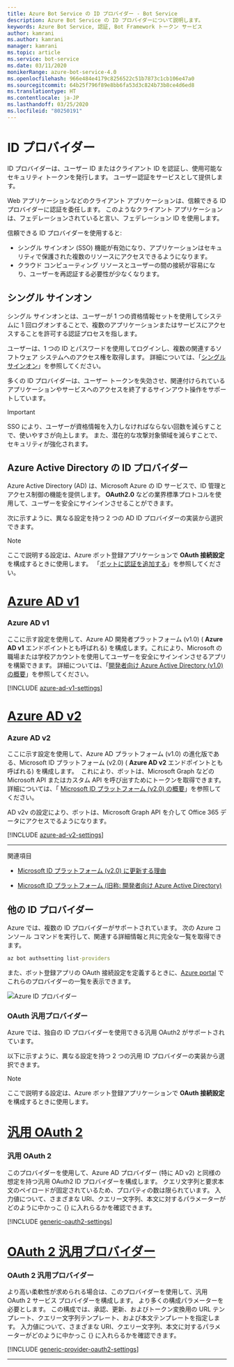 ```yaml
---
title: Azure Bot Service の ID プロバイダー - Bot Service
description: Azure Bot Service の ID プロバイダーについて説明します。
keywords: Azure Bot Service, 認証, Bot Framework トークン サービス
author: kamrani
ms.author: kamrani
manager: kamrani
ms.topic: article
ms.service: bot-service
ms.date: 03/11/2020
monikerRange: azure-bot-service-4.0
ms.openlocfilehash: 966e484e4179c8256522c51b7873c1cb106e47a0
ms.sourcegitcommit: 64b25f796f89e8bb6fa53d3c824b73b8ce4d6ed8
ms.translationtype: HT
ms.contentlocale: ja-JP
ms.lasthandoff: 03/25/2020
ms.locfileid: "80250191"
---
```

# <a name="identity-providers"></a>ID プロバイダー

ID プロバイダーは、ユーザー ID またはクライアント ID を認証し、使用可能なセキュリティ トークンを発行します。 ユーザー認証をサービスとして提供します。

Web アプリケーションなどのクライアント アプリケーションは、信頼できる ID プロバイダーに認証を委任します。 このようなクライアント アプリケーションは、フェデレーションされていると言い、フェデレーション ID を使用します。

信頼できる ID プロバイダーを使用すると:

- シングル サインオン (SSO) 機能が有効になり、アプリケーションはセキュリティで保護された複数のリソースにアクセスできるようになります。
- クラウド コンピューティング リソースとユーザーの間の接続が容易になり、ユーザーを再認証する必要性が少なくなります。

## <a name="single-sign-on"></a>シングル サインオン

シングル サインオンとは、ユーザーが 1 つの資格情報セットを使用してシステムに 1 回ログオンすることで、複数のアプリケーションまたはサービスにアクセスすることを許可する認証プロセスを指します。

ユーザーは、1 つの ID とパスワードを使用してログインし、複数の関連するソフトウェア システムへのアクセス権を取得します。 詳細については、「[シングル サインオン](./bot-builder-concept-sso.md)」を参照してください。

多くの ID プロバイダーは、ユーザー トークンを失効させ、関連付けられているアプリケーションやサービスへのアクセスを終了するサインアウト操作をサポートしています。


> [!IMPORTANT]
> SSO により、ユーザーが資格情報を入力しなければならない回数を減らすことで、使いやすさが向上します。 また、潜在的な攻撃対象領域を減らすことで、セキュリティが強化されます。

## <a name="azure-active-directory-identity-provider"></a>Azure Active Directory の ID プロバイダー

Azure Active Directory (AD) は、Microsoft Azure の ID サービスで、ID 管理とアクセス制御の機能を提供します。 **OAuth2.0** などの業界標準プロトコルを使用して、ユーザーを安全にサインインさせることができます。

次に示すように、異なる設定を持つ 2 つの AD ID プロバイダーの実装から選択できます。

> [!Note]
> ここで説明する設定は、Azure ボット登録アプリケーションで **OAuth 接続設定**を構成するときに使用します。 「[ボットに認証を追加する](bot-builder-authentication.md)」を参照してください。

# <a name="azure-ad-v1"></a>[Azure AD v1](#tab/adv1)

### <a name="azure-ad-v1"></a>Azure AD v1

ここに示す設定を使用して、Azure AD 開発者プラットフォーム (v1.0) ( **Azure AD v1** エンドポイントとも呼ばれる) を構成します。これにより、Microsoft の職場または学校アカウントを使用してユーザーを安全にサインインさせるアプリを構築できます。
詳細については、「[開発者向け Azure Active Directory (v1.0) の概要](https://docs.microsoft.com/azure/active-directory/azuread-dev/v1-overview)」を参照してください。

[!INCLUDE [azure-ad-v1-settings](~/includes/authentication/auth-aad-v1-settings.md)]

# <a name="azure-ad-v2"></a>[Azure AD v2](#tab/adv2)

### <a name="azure-ad-v2"></a>Azure AD v2

ここに示す設定を使用して、Azure AD プラットフォーム (v1.0) の進化版である、Microsoft ID プラットフォーム (v2.0) ( **Azure AD v2** エンドポイントとも呼ばれる) を構成します。  これにより、ボットは、Microsoft Graph などの Microsoft API またはカスタム API を呼び出すためにトークンを取得できます。 
詳細については、「 [Microsoft ID プラットフォーム (v2.0) の概要](https://docs.microsoft.com/azure/active-directory/develop/active-directory-appmodel-v2-overview)」を参照してください。

AD v2v の設定により、ボットは、Microsoft Graph API を介して Office 365 データにアクセスでるようになります。

[!INCLUDE [azure-ad-v2-settings](~/includes/authentication/auth-aad-v2-settings.md)]

---

関連項目

- [Microsoft ID プラットフォーム (v2.0) に更新する理由](https://docs.microsoft.com/azure/active-directory/develop/active-directory-v2-compare)

- [Microsoft ID プラットフォーム (旧称: 開発者向け Azure Active Directory)](https://docs.microsoft.com/azure/active-directory/develop/)

## <a name="other-identity-providers"></a>他の ID プロバイダー

Azure では、複数の ID プロバイダーがサポートされています。 次の Azure コンソール コマンドを実行して、関連する詳細情報と共に完全な一覧を取得できます。

```cmd
az bot authsetting list-providers
```

また、ボット登録アプリの OAuth 接続設定を定義するときに、[Azure portal](https://ms.portal.azure.com/) でこれらのプロバイダーの一覧を表示できます。

![Azure ID プロバイダー](media/concept-bot-authentication/bot-auth-identity-providers.png)


### <a name="oauth-generic-providers"></a>OAuth 汎用プロバイダー

Azure では、独自の ID プロバイダーを使用できる汎用 OAuth2 がサポートされています。

以下に示すように、異なる設定を持つ 2 つの汎用 ID プロバイダーの実装から選択できます。

> [!Note]
> ここで説明する設定は、Azure ボット登録アプリケーションで **OAuth 接続設定**を構成するときに使用します。


# <a name="generic-oauth-2"></a>[汎用 OAuth 2](#tab/ga2)

### <a name="generic-oauth-2"></a>汎用 OAuth 2

このプロバイダーを使用して、Azure AD プロバイダー (特に AD v2) と同様の想定を持つ汎用 OAuth2 ID プロバイダーを構成します。 クエリ文字列と要求本文のペイロードが固定されているため、プロパティの数は限られています。 入力値について、さまざまな URI、クエリー文字列、本文に対するパラメーターがどのように中かっこ {} に入れらるかを確認できます。

[!INCLUDE [generic-oauth2-settings](~/includes/authentication/auth-generic-oauth2-settings.md)]


# <a name="oauth-2-generic-provider"></a>[OAuth 2 汎用プロバイダー](#tab/a2gp)

### <a name="oauth-2-generic-provider"></a>OAuth 2 汎用プロバイダー

より高い柔軟性が求められる場合は、このプロバイダーを使用して、汎用 OAuth 2 サービス プロバイダーを構成します。 より多くの構成パラメーターを必要とします。 この構成では、承認、更新、およびトークン変換用の URL テンプレート、クエリー文字列テンプレート、および本文テンプレートを指定します。 入力値について、さまざまな URI、クエリー文字列、本文に対するパラメーターがどのように中かっこ {} に入れらるかを確認できます。

[!INCLUDE [generic-provider-oauth2-settings](~/includes/authentication/auth-generic-provider-oauth2-settings.md)]

---
